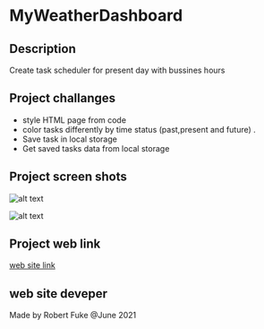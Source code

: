 # MyWeatherDashboard

## Description
Create task scheduler for present day with bussines  hours

## Project challanges
* style HTML page from code
* color tasks differently by time status (past,present and future) .
* Save task in local storage
* Get saved tasks data from local storage

## Project screen shots

![alt text](assets/images/MockUp_pic.JPG "Mockup task scheduler")

![alt text](assets/images/myTask.JPG "Final version")

## Project web link
[web site link](https://lakicode.github.io/MyWeatherDashboard/)

## web site deveper
Made by Robert Fuke @June 2021
